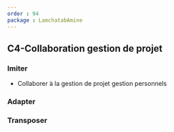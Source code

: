 ```yaml
---
order : 94
package : LamchatabAmine
---
```


## C4-Collaboration gestion de projet


### Imiter

- Collaborer à la gestion de projet gestion personnels

### Adapter


### Transposer






